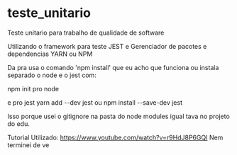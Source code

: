 # teste_unitario
Teste unitario para trabalho de qualidade de software

Utilizando o framework para teste JEST e Gerenciador de pacotes e dependencias YARN ou NPM

Da pra usa o comando 'npm install' que eu acho que funciona ou instala separado o node e o jest com:

npm init pro node 

e pro jest
yarn add --dev jest
ou 
npm install --save-dev jest

Isso porque usei o gitignore na pasta do node modules igual tava no projeto do edu.
 
Tutorial Utilizado: https://www.youtube.com/watch?v=r9HdJ8P6GQI
Nem terminei de ve